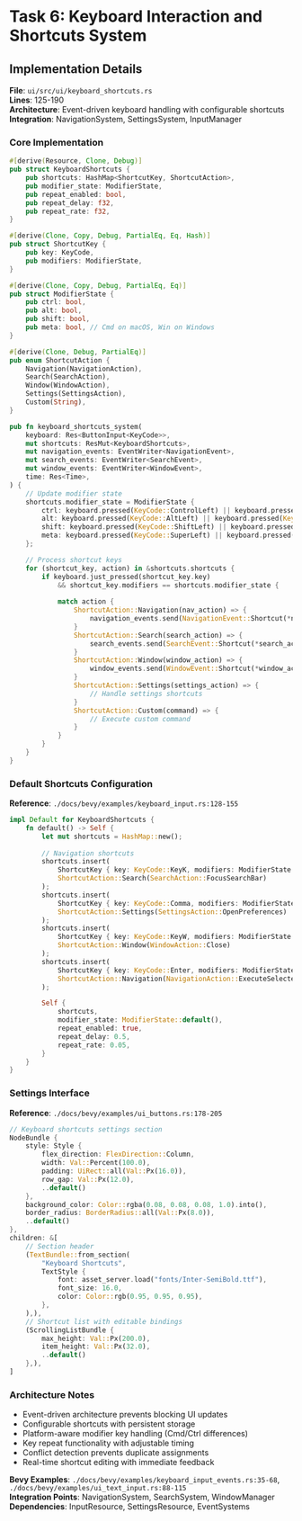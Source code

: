 # Task 6: Keyboard Interaction and Shortcuts System

## Implementation Details

**File**: `ui/src/ui/keyboard_shortcuts.rs`  
**Lines**: 125-190  
**Architecture**: Event-driven keyboard handling with configurable shortcuts  
**Integration**: NavigationSystem, SettingsSystem, InputManager  

### Core Implementation

```rust
#[derive(Resource, Clone, Debug)]
pub struct KeyboardShortcuts {
    pub shortcuts: HashMap<ShortcutKey, ShortcutAction>,
    pub modifier_state: ModifierState,
    pub repeat_enabled: bool,
    pub repeat_delay: f32,
    pub repeat_rate: f32,
}

#[derive(Clone, Copy, Debug, PartialEq, Eq, Hash)]
pub struct ShortcutKey {
    pub key: KeyCode,
    pub modifiers: ModifierState,
}

#[derive(Clone, Copy, Debug, PartialEq, Eq)]
pub struct ModifierState {
    pub ctrl: bool,
    pub alt: bool,
    pub shift: bool,
    pub meta: bool, // Cmd on macOS, Win on Windows
}

#[derive(Clone, Debug, PartialEq)]
pub enum ShortcutAction {
    Navigation(NavigationAction),
    Search(SearchAction),
    Window(WindowAction),
    Settings(SettingsAction),
    Custom(String),
}

pub fn keyboard_shortcuts_system(
    keyboard: Res<ButtonInput<KeyCode>>,
    mut shortcuts: ResMut<KeyboardShortcuts>,
    mut navigation_events: EventWriter<NavigationEvent>,
    mut search_events: EventWriter<SearchEvent>,
    mut window_events: EventWriter<WindowEvent>,
    time: Res<Time>,
) {
    // Update modifier state
    shortcuts.modifier_state = ModifierState {
        ctrl: keyboard.pressed(KeyCode::ControlLeft) || keyboard.pressed(KeyCode::ControlRight),
        alt: keyboard.pressed(KeyCode::AltLeft) || keyboard.pressed(KeyCode::AltRight),
        shift: keyboard.pressed(KeyCode::ShiftLeft) || keyboard.pressed(KeyCode::ShiftRight),
        meta: keyboard.pressed(KeyCode::SuperLeft) || keyboard.pressed(KeyCode::SuperRight),
    };

    // Process shortcut keys
    for (shortcut_key, action) in &shortcuts.shortcuts {
        if keyboard.just_pressed(shortcut_key.key) 
            && shortcut_key.modifiers == shortcuts.modifier_state {
            
            match action {
                ShortcutAction::Navigation(nav_action) => {
                    navigation_events.send(NavigationEvent::Shortcut(*nav_action));
                }
                ShortcutAction::Search(search_action) => {
                    search_events.send(SearchEvent::Shortcut(*search_action));
                }
                ShortcutAction::Window(window_action) => {
                    window_events.send(WindowEvent::Shortcut(*window_action));
                }
                ShortcutAction::Settings(settings_action) => {
                    // Handle settings shortcuts
                }
                ShortcutAction::Custom(command) => {
                    // Execute custom command
                }
            }
        }
    }
}
```

### Default Shortcuts Configuration

**Reference**: `./docs/bevy/examples/keyboard_input.rs:128-155`

```rust
impl Default for KeyboardShortcuts {
    fn default() -> Self {
        let mut shortcuts = HashMap::new();
        
        // Navigation shortcuts
        shortcuts.insert(
            ShortcutKey { key: KeyCode::KeyK, modifiers: ModifierState { ctrl: true, ..default() } },
            ShortcutAction::Search(SearchAction::FocusSearchBar)
        );
        shortcuts.insert(
            ShortcutKey { key: KeyCode::Comma, modifiers: ModifierState { ctrl: true, ..default() } },
            ShortcutAction::Settings(SettingsAction::OpenPreferences)
        );
        shortcuts.insert(
            ShortcutKey { key: KeyCode::KeyW, modifiers: ModifierState { ctrl: true, ..default() } },
            ShortcutAction::Window(WindowAction::Close)
        );
        shortcuts.insert(
            ShortcutKey { key: KeyCode::Enter, modifiers: ModifierState { ctrl: true, ..default() } },
            ShortcutAction::Navigation(NavigationAction::ExecuteSelected)
        );

        Self {
            shortcuts,
            modifier_state: ModifierState::default(),
            repeat_enabled: true,
            repeat_delay: 0.5,
            repeat_rate: 0.05,
        }
    }
}
```

### Settings Interface

**Reference**: `./docs/bevy/examples/ui_buttons.rs:178-205`

```rust
// Keyboard shortcuts settings section
NodeBundle {
    style: Style {
        flex_direction: FlexDirection::Column,
        width: Val::Percent(100.0),
        padding: UiRect::all(Val::Px(16.0)),
        row_gap: Val::Px(12.0),
        ..default()
    },
    background_color: Color::rgba(0.08, 0.08, 0.08, 1.0).into(),
    border_radius: BorderRadius::all(Val::Px(8.0)),
    ..default()
},
children: &[
    // Section header
    (TextBundle::from_section(
        "Keyboard Shortcuts",
        TextStyle {
            font: asset_server.load("fonts/Inter-SemiBold.ttf"),
            font_size: 16.0,
            color: Color::rgb(0.95, 0.95, 0.95),
        },
    ),),
    // Shortcut list with editable bindings
    (ScrollingListBundle {
        max_height: Val::Px(200.0),
        item_height: Val::Px(32.0),
        ..default()
    },),
]
```

### Architecture Notes

- Event-driven architecture prevents blocking UI updates
- Configurable shortcuts with persistent storage
- Platform-aware modifier key handling (Cmd/Ctrl differences)
- Key repeat functionality with adjustable timing
- Conflict detection prevents duplicate assignments
- Real-time shortcut editing with immediate feedback

**Bevy Examples**: `./docs/bevy/examples/keyboard_input_events.rs:35-68`, `./docs/bevy/examples/ui_text_input.rs:88-115`  
**Integration Points**: NavigationSystem, SearchSystem, WindowManager  
**Dependencies**: InputResource, SettingsResource, EventSystems